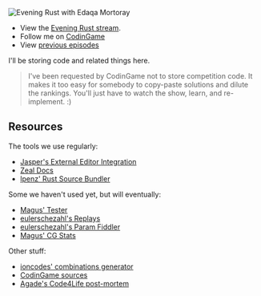 ![Evening Rust with Edaqa Mortoray](https://i.imgur.com/NhuHviy.png)

- View the [Evening Rust stream](https://www.twitch.tv/mortoray).
- Follow me on [CodinGame](https://www.codingame.com/profile/d80803a736ead2e22ac1485b5557492b4353142)
- View [previous episodes](https://www.youtube.com/channel/UCOkkR7mihbnNnPD8yxhW56Q/featured)

I'll be storing code and related things here. 

> I've been requested by CodinGame not to store competition code. It makes it too easy for somebody to copy-paste solutions and dilute the rankings. You'll just have to watch the show, learn, and re-implement. :)


## Resources

The tools we use regularly:

- [Jasper's External Editor Integration](https://www.codingame.com/forum/t/cg-local/10359)
- [Zeal Docs](https://zealdocs.org/)
- [lpenz' Rust Source Bundler](https://github.com/lpenz/rust-sourcebundler)

Some we haven't used yet, but will eventually:

- [Magus' Tester](https://github.com/dreignier/cg-brutaltester)
- [eulerschezahl's Replays](http://eulerschezahl.herokuapp.com/codingame/replays/289564981)
- [eulerschezahl's Param Fiddler](https://github.com/eulerscheZahl/ParameterFiddler)
- [Magus' CG Stats](http://cgstats.magusgeek.com/app)

Other stuff:
- [ioncodes' combinations generator](https://gist.github.com/ioncodes/3401ebc8c71bd41638e483e96d2d40f1)
- [CodinGame sources](https://github.com/CodinGame/)
- [Agade's Code4Life post-mortem](https://github.com/Agade09/Agade-Code-4-Life-Postmortem/blob/master/Agade_C4L_Postmortem.md)